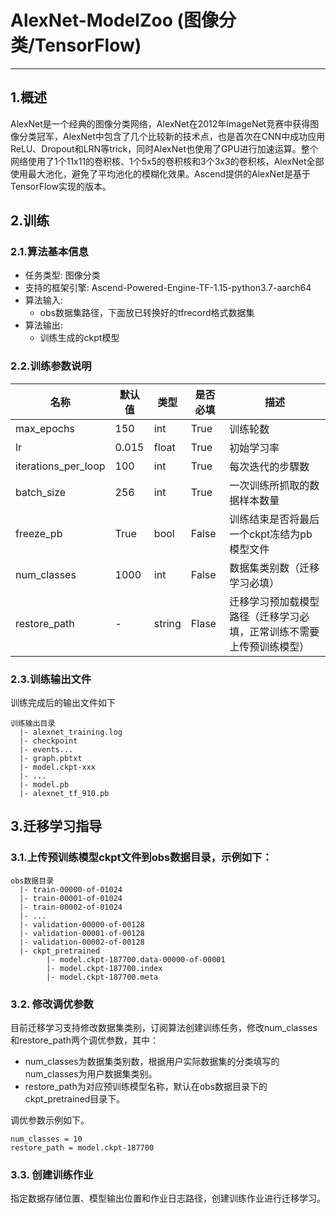 # AlexNet-ModelZoo (图像分类/TensorFlow)

---
## 1.概述
AlexNet是一个经典的图像分类网络，AlexNet在2012年ImageNet竞赛中获得图像分类冠军，AlexNet中包含了几个比较新的技术点，也是首次在CNN中成功应用ReLU、Dropout和LRN等trick，同时AlexNet也使用了GPU进行加速运算。整个网络使用了1个11x11的卷积核、1个5x5的卷积核和3个3x3的卷积核，AlexNet全部使用最大池化，避免了平均池化的模糊化效果。Ascend提供的AlexNet是基于TensorFlow实现的版本。

## 2.训练
### 2.1.算法基本信息
- 任务类型: 图像分类
- 支持的框架引擎: Ascend-Powered-Engine-TF-1.15-python3.7-aarch64
- 算法输入:
    - obs数据集路径，下面放已转换好的tfrecord格式数据集
- 算法输出:
    - 训练生成的ckpt模型

### 2.2.训练参数说明
名称|默认值|类型|是否必填|描述
---|---|---|---|---|
max_epochs|150|int|True|训练轮数
lr|0.015|float|True|初始学习率
iterations_per_loop|100|int|True|每次迭代的步驟数
batch_size|256|int|True|一次训练所抓取的数据样本数量
freeze_pb|True|bool|False|训练结束是否将最后一个ckpt冻结为pb模型文件
num_classes|1000|int|False|数据集类别数（迁移学习必填）
restore_path|-|string|Flase|迁移学习预加载模型路径（迁移学习必填，正常训练不需要上传预训练模型）

### 2.3.训练输出文件
训练完成后的输出文件如下
```
训练输出目录
  |- alexnet_training.log
  |- checkpoint
  |- events...
  |- graph.pbtxt
  |- model.ckpt-xxx
  |- ...
  |- model.pb
  |- alexnet_tf_910.pb
```

## 3.迁移学习指导
### 3.1.上传预训练模型ckpt文件到obs数据目录，示例如下：
```
obs数据目录
  |- train-00000-of-01024
  |- train-00001-of-01024
  |- train-00002-of-01024
  |- ...
  |- validation-00000-of-00128
  |- validation-00001-of-00128
  |- validation-00002-of-00128
  |- ckpt_pretrained
        |- model.ckpt-187700.data-00000-of-00001
        |- model.ckpt-187700.index
        |- model.ckpt-187700.meta   
```

### 3.2. 修改调优参数
目前迁移学习支持修改数据集类别，订阅算法创建训练任务，修改num_classes和restore_path两个调优参数，其中：

- num_classes为数据集类别数，根据用户实际数据集的分类填写的num_classes为用户数据集类别。
- restore_path为对应预训练模型名称，默认在obs数据目录下的ckpt_pretrained目录下。

调优参数示例如下。
```
num_classes = 10
restore_path = model.ckpt-187700
```

### 3.3. 创建训练作业
指定数据存储位置、模型输出位置和作业日志路径，创建训练作业进行迁移学习。